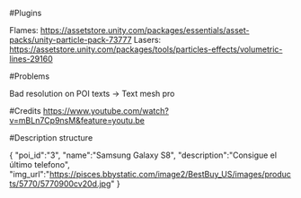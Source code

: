 

#Plugins

Flames: https://assetstore.unity.com/packages/essentials/asset-packs/unity-particle-pack-73777
Lasers: https://assetstore.unity.com/packages/tools/particles-effects/volumetric-lines-29160


#Problems

Bad resolution on POI texts -> Text mesh pro


#Credits
https://www.youtube.com/watch?v=mBLn7Cp9nsM&feature=youtu.be


#Description structure

{
	"poi_id":"3",
	"name":"Samsung Galaxy S8",
	"description":"Consigue el último telefono",
	"img_url":"https://pisces.bbystatic.com/image2/BestBuy_US/images/products/5770/5770900cv20d.jpg"
}